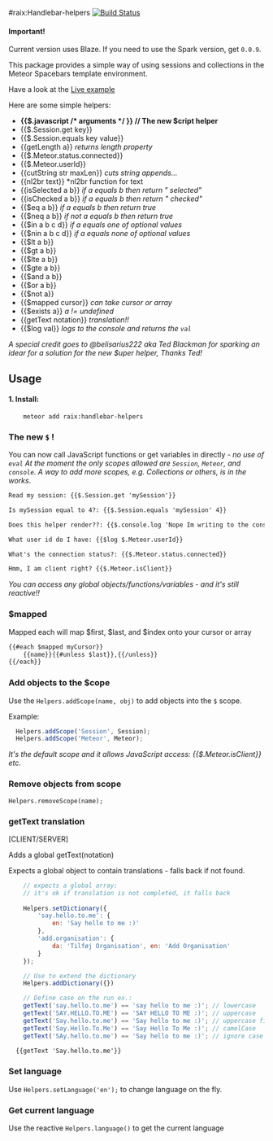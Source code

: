 #raix:Handlebar-helpers [![Build Status](https://travis-ci.org/raix/Meteor-handlebar-helpers.png?branch=master)](https://travis-ci.org/raix/Meteor-handlebar-helpers)

#### Important!

Current version uses Blaze. If you need to use the Spark version, get `0.0.9`.

This package provides a simple way of using sessions and collections in the Meteor Spacebars template environment.

Have a look at the [Live example](http://handlebar-helpers.meteor.com/)

Here are some simple helpers:
* __{{$.javascript /* arguments */ }}  // The new $cript helper__
* {{$.Session.get key}}
* {{$.Session.equals key value}}
* {{getLength a}} *returns length property*
* {{$.Meteor.status.connected}}
* {{$.Meteor.userId}}
* {{cutString str maxLen}} *cuts string appends...*
* {{nl2br text}} *nl2br function for text
* {{isSelected a b}} *if a equals b then return " selected"*
* {{isChecked a b}} *if a equals b then return " checked"*
* {{$eq a b}} *if a equals b then return true*
* {{$neq a b}} *if not a equals b then return true*
* {{$in a b c d}} *if a equals one of optional values*
* {{$nin a b c d}} *if a equals none of optional values*
* {{$lt a b}}
* {{$gt a b}}
* {{$lte a b}}
* {{$gte a b}}
* {{$and a b}}
* {{$or a b}}
* {{$not a}}
* {{$mapped cursor}} *can take cursor or array*
* {{$exists a}} *a != undefined*
* {{getText notation}} *translation!!*
* {{$log val}} *logs to the console and returns the `val`*

*A special credit goes to @belisarius222 aka Ted Blackman for sparking an idear for a solution for the new $uper helper, Thanks Ted!*

## Usage

#### 1. Install:
```
    meteor add raix:handlebar-helpers
```


### The new `$` !
You can now call JavaScript functions or get variables in directly - *no use of `eval`*
*At the moment the only scopes allowed are `Session`, `Meteor`, and `console`. A way to add more scopes, e.g. Collections or others, is in the works*.

```html
Read my session: {{$.Session.get 'mySession'}}

Is mySession equal to 4?: {{$.Session.equals 'mySession' 4}}

Does this helper render??: {{$.console.log 'Nope Im writing to the console log...'}}

What user id do I have: {{$log $.Meteor.userId}}

What's the connection status?: {{$.Meteor.status.connected}}

Hmm, I am client right? {{$.Meteor.isClient}}
```
*You can access any global objects/functions/variables - and it's still reactive!!*


### $mapped

Mapped each will map $first, $last, and $index onto your cursor or array
```html
{{#each $mapped myCursor}}
    {{name}}{{#unless $last}},{{/unless}}
{{/each}}
```

### Add objects to the $cope

Use the `Helpers.addScope(name, obj)` to add objects into the `$` scope.

Example:
```js
  Helpers.addScope('Session', Session);
  Helpers.addScope('Meteor', Meteor);
```
*It's the default scope and it allows JavaScript access: {{$.Meteor.isClient}} etc.*


### Remove objects from scope
`Helpers.removeScope(name);`


### getText translation

[CLIENT/SERVER]

Adds a global getText(notation)

Expects a global object to contain translations - falls back if not found.

```js
    // expects a global array: 
    // it's ok if translation is not completed, it falls back
   
    Helpers.setDictionary({
        'say.hello.to.me': { 
            en: 'Say hello to me :)'
        },
        'add.organisation': { 
            da: 'Tilføj Organisation', en: 'Add Organisation' 
        }
    });

    // Use to extend the dictionary
    Helpers.addDictionary({})

    // Define case on the run ex.:
    getText('say.hello.to.me') == 'say hello to me :)'; // lowercase
    getText('SAY.HELLO.TO.ME') == 'SAY HELLO TO ME :)'; // uppercase
    getText('Say.hello.to.me') == 'Say hello to me :)'; // uppercase first letter, rest lowercase
    getText('Say.Hello.To.Me') == 'Say Hello To Me :)'; // camelCase
    getText('SAy.hello.to.me') == 'Say hello to me :)'; // ignore case sensitivity

```

```html
  {{getText 'Say.hello.to.me'}}
```

### Set language

Use `Helpers.setLanguage('en');` to change language on the fly.

### Get current language

Use the reactive `Helpers.language()` to get the current language
